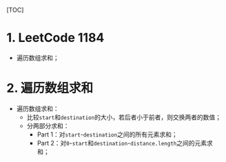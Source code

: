 [TOC]



# 1. LeetCode 1184

- 遍历数组求和；



# 2. 遍历数组求和

- 遍历数组求和：
  - 比较`start`和`destination`的大小，若后者小于前者，则交换两者的数值；
  - 分两部分求和：
    - Part 1：对`start`-`destination`之间的所有元素求和；
    - Part 2：对`0`-`start`和`destination`-`distance.length`之间的元素求和；